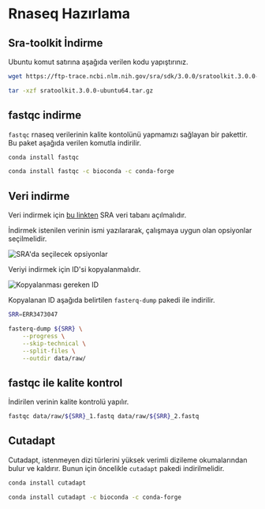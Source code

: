 
# Rnaseq Hazırlama

## Sra-toolkit İndirme

Ubuntu komut satırına aşağıda verilen kodu yapıştırınız. 

```bash
wget https://ftp-trace.ncbi.nlm.nih.gov/sra/sdk/3.0.0/sratoolkit.3.0.0-ubuntu64.tar.gz

tar -xzf sratoolkit.3.0.0-ubuntu64.tar.gz
```

## fastqc indirme 

`fastqc` rnaseq verilerinin kalite kontolünü yapmamızı sağlayan bir pakettir. Bu paket aşağıda verilen komutla indirilir. 

```bash
conda install fastqc

conda install fastqc -c bioconda -c conda-forge
```

## Veri indirme 

Veri indirmek için [bu linkten](https://www.ncbi.nlm.nih.gov/sra) SRA veri tabanı açılmalıdır. 

İndirmek istenilen verinin ismi yazılararak, çalışmaya uygun olan opsiyonlar seçilmelidir.  

![SRA'da seçilecek opsiyonlar](biyoinformatik/images/rnaseq_1.png)

Veriyi indirmek için ID'si kopyalanmalıdır.  

![Kopyalanması gereken ID](biyoinformatik/images/rnaseq_2.png)

Kopyalanan ID aşağıda belirtilen `fasterq-dump` pakedi ile indirilir. 

```bash
SRR=ERR3473047

fasterq-dump ${SRR} \
    --progress \
    --skip-technical \
    --split-files \
    --outdir data/raw/ 

```

## fastqc ile kalite kontrol

İndirilen verinin kalite kontrolü yapılır.  

```bash
fastqc data/raw/${SRR}_1.fastq data/raw/${SRR}_2.fastq
```

## Cutadapt

Cutadapt, istenmeyen dizi türlerini yüksek verimli dizileme okumalarından bulur ve kaldırır. Bunun için öncelikle `cutadapt` pakedi indirilmelidir.

```bash
conda install cutadapt

conda install cutadapt -c bioconda -c conda-forge
```